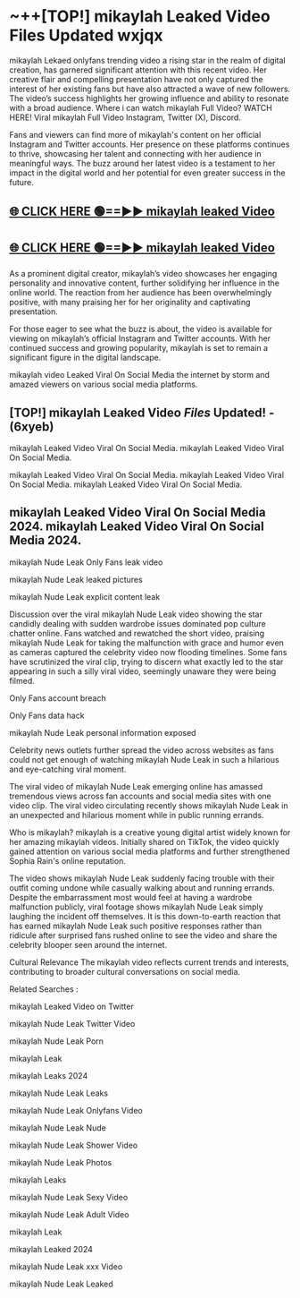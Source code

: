 # ~++[TOP!] mikaylah Leaked Video Files Updated wxjqx

 mikaylah Lekaed onlyfans trending video a rising star in the realm of digital creation, has garnered significant attention with this recent video. Her creative flair and compelling presentation have not only captured the interest of her existing fans but have also attracted a wave of new followers. The video’s success highlights her growing influence and ability to resonate with a broad audience.
Where i can watch  mikaylah Full Video? WATCH HERE! Viral  mikaylah Full Video Instagram, Twitter (X), Discord.


Fans and viewers can find more of  mikaylah's content on her official Instagram and Twitter accounts. Her presence on these platforms continues to thrive, showcasing her talent and connecting with her audience in meaningful ways. The buzz around her latest video is a testament to her impact in the digital world and her potential for even greater success in the future.


## [🌐 CLICK HERE 🟢==►►  mikaylah leaked Video ](https://onlyclips.site?title=mikaylah&ref=git)

## [🌐 CLICK HERE 🟢==►►  mikaylah leaked Video ](https://onlyclips.site?title=mikaylah&ref=git)


As a prominent digital creator,  mikaylah’s video showcases her engaging personality and innovative content, further solidifying her influence in the online world. The reaction from her audience has been overwhelmingly positive, with many praising her for her originality and captivating presentation.

For those eager to see what the buzz is about, the video is available for viewing on  mikaylah’s official Instagram and Twitter accounts. With her continued success and growing popularity,  mikaylah is set to remain a significant figure in the digital landscape.


  mikaylah video Leaked Viral On Social Media the internet by storm and amazed viewers on various social media platforms.


## [TOP!]  mikaylah Leaked Video *Files* Updated! - (6xyeb) 

 mikaylah Leaked Video Viral On Social Media. mikaylah Leaked Video Viral On Social Media.

 mikaylah Leaked Video Viral On Social Media. mikaylah Leaked Video Viral On Social Media. mikaylah Leaked Video Viral On Social Media.


##  mikaylah Leaked Video Viral On Social Media 2024. mikaylah Leaked Video Viral On Social Media 2024.
 mikaylah Nude Leak Only Fans leak video

 mikaylah Nude Leak leaked pictures

 mikaylah Nude Leak explicit content leak

Discussion over the viral  mikaylah Nude Leak video showing the star candidly dealing with sudden wardrobe issues dominated pop culture chatter online. Fans watched and rewatched the short video, praising  mikaylah Nude Leak for taking the malfunction with grace and humor even as cameras captured the celebrity video now flooding timelines. Some fans have scrutinized the viral clip, trying to discern what exactly led to the star appearing in such a silly viral video, seemingly unaware they were being filmed.


Only Fans account breach

Only Fans data hack

 mikaylah Nude Leak personal information exposed

Celebrity news outlets further spread the video across websites as fans could not get enough of watching  mikaylah Nude Leak in such a hilarious and eye-catching viral moment.


The viral video of  mikaylah Nude Leak emerging online has amassed tremendous views across fan accounts and social media sites with one video clip. The viral video circulating recently shows  mikaylah Nude Leak in an unexpected and hilarious moment while in public running errands.


Who is  mikaylah?  mikaylah is a creative young digital artist widely known for her amazing  mikaylah videos. Initially shared on TikTok, the video quickly gained attention on various social media platforms and further strengthened Sophia Rain's online reputation.

The video shows  mikaylah Nude Leak suddenly facing trouble with their outfit coming undone while casually walking about and running errands. Despite the embarrassment most would feel at having a wardrobe malfunction publicly, viral footage shows  mikaylah Nude Leak simply laughing the incident off themselves. It is this down-to-earth reaction that has earned  mikaylah Nude Leak such positive responses rather than ridicule after surprised fans rushed online to see the video and share the celebrity blooper seen around the internet.

Cultural Relevance The  mikaylah video reflects current trends and interests, contributing to broader cultural conversations on social media.

Related Searches :

 mikaylah Leaked Video on Twitter

 mikaylah Nude Leak Twitter Video

 mikaylah Nude Leak Porn

 mikaylah Leak 

 mikaylah Leaks 2024

 mikaylah Nude Leak Leaks

 mikaylah Nude Leak Onlyfans Video

 mikaylah Nude Leak Nude

 mikaylah Nude Leak Shower Video

 mikaylah Nude Leak Photos

 mikaylah Leaks

 mikaylah Nude Leak Sexy Video

 mikaylah Nude Leak Adult Video

 mikaylah Leak

 mikaylah Leaked 2024

 mikaylah Nude Leak xxx Video

 mikaylah Nude Leak Leaked